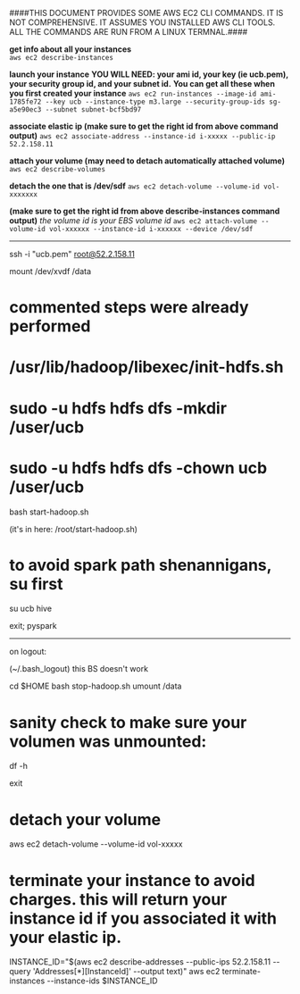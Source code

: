 ####THIS DOCUMENT PROVIDES SOME AWS EC2 CLI COMMANDS. IT IS NOT COMPREHENSIVE.
IT ASSUMES YOU INSTALLED AWS CLI TOOLS. ALL THE COMMANDS ARE RUN FROM A LINUX TERMNAL.####   

__get info about all your instances__  
```aws ec2 describe-instances```

__launch your instance__
__YOU WILL NEED: your ami id, your key (ie ucb.pem), your security group id, and your subnet id.__
__You can get all these when you first created your instance__
```aws ec2 run-instances --image-id ami-1785fe72 --key ucb --instance-type m3.large --security-group-ids sg-a5e90ec3 --subnet subnet-bcf5bd97```

__associate elastic ip (make sure to get the right id from above command output)__
```aws ec2 associate-address --instance-id i-xxxxx --public-ip 52.2.158.11```

__attach your volume (may need to detach automatically attached volume)__
```aws ec2 describe-volumes```

__detach the one that is /dev/sdf__
```aws ec2 detach-volume --volume-id vol-xxxxxxx```

__(make sure to get the right id from above describe-instances command output)__
*the volume id is your EBS volume id*
```aws ec2 attach-volume --volume-id vol-xxxxxx --instance-id i-xxxxxx --device /dev/sdf```

______________

ssh -i "ucb.pem" root@52.2.158.11

mount /dev/xvdf /data

# commented steps were already performed
# /usr/lib/hadoop/libexec/init-hdfs.sh
# sudo -u hdfs hdfs dfs -mkdir /user/ucb
# sudo -u hdfs hdfs dfs -chown ucb /user/ucb

bash start-hadoop.sh

(it's in here: /root/start-hadoop.sh)
# to avoid spark path shenannigans, su <user> first

su ucb
hive

exit;
pyspark




----------
on logout:

(~/.bash_logout) this BS doesn't work	

cd $HOME
bash stop-hadoop.sh
umount /data

# sanity check to make sure your volumen was unmounted:
df -h

exit

# detach your volume
aws ec2 detach-volume --volume-id vol-xxxxx

# terminate your instance to avoid charges. this will return your instance id if you associated it with your elastic ip.
INSTANCE_ID="$(aws ec2 describe-addresses --public-ips 52.2.158.11 --query 'Addresses[*][InstanceId]' --output text)"
aws ec2 terminate-instances --instance-ids $INSTANCE_ID

